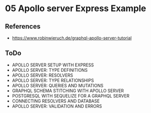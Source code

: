 # 05 Apollo server Express Example

## References

- https://www.robinwieruch.de/graphql-apollo-server-tutorial

## ToDo

- APOLLO SERVER SETUP WITH EXPRESS
- APOLLO SERVER: TYPE DEFINITIONS
- APOLLO SERVER: RESOLVERS
- APOLLO SERVER: TYPE RELATIONSHIPS
- APOLLO SERVER: QUERIES AND MUTATIONS
- GRAPHQL SCHEMA STITCHING WITH APOLLO SERVER
- POSTGRESQL WITH SEQUELIZE FOR A GRAPHQL SERVER
- CONNECTING RESOLVERS AND DATABASE
- APOLLO SERVER: VALIDATION AND ERRORS
